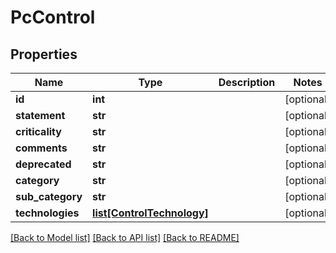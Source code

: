 # PcControl

## Properties
Name | Type | Description | Notes
------------ | ------------- | ------------- | -------------
**id** | **int** |  | [optional] 
**statement** | **str** |  | [optional] 
**criticality** | **str** |  | [optional] 
**comments** | **str** |  | [optional] 
**deprecated** | **str** |  | [optional] 
**category** | **str** |  | [optional] 
**sub_category** | **str** |  | [optional] 
**technologies** | [**list[ControlTechnology]**](ControlTechnology.md) |  | [optional] 

[[Back to Model list]](../README.md#documentation-for-models) [[Back to API list]](../README.md#documentation-for-api-endpoints) [[Back to README]](../README.md)


